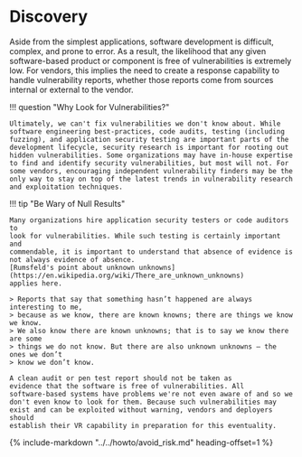 # Discovery

Aside from the simplest applications, software development is difficult,
complex, and prone to error. As a result, the likelihood that any given
software-based product or component is free of vulnerabilities is
extremely low. For vendors, this implies the need to create a response
capability to handle vulnerability reports, whether those reports come
from sources internal or external to the vendor.

!!! question "Why Look for Vulnerabilities?"

    Ultimately, we can't fix vulnerabilities we don't know about. While
    software engineering best-practices, code audits, testing (including
    fuzzing), and application security testing are important parts of the
    development lifecycle, security research is important for rooting out
    hidden vulnerabilities. Some organizations may have in-house expertise
    to find and identify security vulnerabilities, but most will not. For
    some vendors, encouraging independent vulnerability finders may be the
    only way to stay on top of the latest trends in vulnerability research
    and exploitation techniques.

!!! tip "Be Wary of Null Results"

    Many organizations hire application security testers or code auditors to
    look for vulnerabilities. While such testing is certainly important and
    commendable, it is important to understand that absence of evidence is
    not always evidence of absence.
    [Rumsfeld's point about unknown unknowns](https://en.wikipedia.org/wiki/There_are_unknown_unknowns)
    applies here.

    > Reports that say that something hasn’t happened are always interesting to me,
    > because as we know, there are known knowns; there are things we know we know.
    > We also know there are known unknowns; that is to say we know there are some
    > things we do not know. But there are also unknown unknowns – the ones we don’t
    > know we don’t know.

    A clean audit or pen test report should not be taken as
    evidence that the software is free of vulnerabilities. All
    software-based systems have problems we're not even aware of and so we
    don't even know to look for them. Because such vulnerabilities may
    exist and can be exploited without warning, vendors and deployers should
    establish their VR capability in preparation for this eventuality.

{% include-markdown "../../howto/avoid_risk.md" heading-offset=1 %}